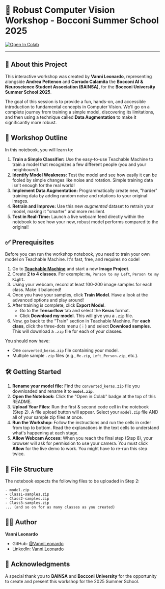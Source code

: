 # 🤖 Robust Computer Vision Workshop - Bocconi Summer School 2025

[![Open In Colab](https://colab.research.google.com/assets/colab-badge.svg)](https://colab.research.google.com/github/VanniLeonardoBocconi_SummerSchool_Workshop/blob/main/workshop.ipynb)

---

## 📖 About this Project

This interactive workshop was created by **Vanni Leonardo**, representing alongside **Andrea Pettenon** and **Corrado Calamita** the **Bocconi AI & Neuroscience Student Association (BAINSA)**, for the **Bocconi University Summer School 2025**.

The goal of this session is to provide a fun, hands-on, and accessible introduction to fundamental concepts in Computer Vision. We'll go on a complete journey from training a simple model, discovering its limitations, and then using a technique called **Data Augmentation** to make it significantly more robust.

## 🚀 Workshop Outline

In this notebook, you will learn to:
1.  **Train a Simple Classifier:** Use the easy-to-use Teachable Machine to train a model that recognizes a few different people (you and your neighbours!).
2.  **Identify Model Weakness:** Test the model and see how easily it can be fooled by simple changes like noise and rotation. Simple training data isn't enough for the real world!
3.  **Implement Data Augmentation:** Programmatically create new, "harder" training data by adding random noise and rotations to your original images.
4.  **Retrain and Improve:** Use this new *augmented* dataset to retrain your model, making it "smarter" and more resilient.
5.  **Test in Real-Time:** Launch a live webcam feed directly within the notebook to see how your new, robust model performs compared to the original!

## ✅ Prerequisites

Before you can run the workshop notebook, you need to train your own model on Teachable Machine. It's fast, free, and requires no code!

1.  Go to **[Teachable Machine](https://teachablemachine.withgoogle.com/)** and start a new **Image Project**.
2.  Create **2 to 4 classes**. For example: `Me`, `Person to my Left`, `Person to my Right`.
3.  Using your webcam, record at least 100-200 image samples for each class. Make it balanced!
4.  Once you have your samples, click **Train Model**. Have a look at the advanced options and play around!
5.  After training is complete, click **Export Model**.
    *   Go to the **Tensorflow** tab and select the **Keras** format.
    *   Click **Download my model**. This will give you a `.zip` file.
6.  Now, go back to the "Train" section in Teachable Machine. For **each class**, click the three-dots menu (⋮) and select **Download samples**. This will download a `.zip` file for each of your classes.

You should now have:
*   One `converted_keras.zip` file containing your model.
*   Multiple sample `.zip` files (e.g., `Me.zip`, `Left_Person.zip`, etc.).

## 🛠️ Getting Started

1.  **Rename your model file:** Find the `converted_keras.zip` file you downloaded and rename it to **`model.zip`**.
2.  **Open the Notebook:** Click the "Open in Colab" badge at the top of this README.
3.  **Upload Your Files:** Run the first & second code cell in the notebook (Step 2). A file upload button will appear. Select your `model.zip` file AND all of your sample zip files at once.
4.  **Run the Workshop:** Follow the instructions and run the cells in order from top to bottom. Read the explanations in the text cells to understand what's happening at each stage.
5.  **Allow Webcam Access:** When you reach the final step (Step 8), your browser will ask for permission to use your camera. You must click **Allow** for the live demo to work. You might have to re-run this step twice.

## 📁 File Structure

The notebook expects the following files to be uploaded in Step 2:
```
- model.zip
- Class1-samples.zip
- Class2-samples.zip
- Class3-samples.zip
... (and so on for as many classes as you created)
```

## 👨‍💻 Author

**Vanni Leonardo**
- GitHub: [@VanniLeonardo](https://github.com/VanniLeonardo)
- LinkedIn: [Vanni Leonardo](https://www.linkedin.com/in/leonardo-vanni/)


## 🙏 Acknowledgments

A special thank you to **BAINSA** and **Bocconi University** for the opportunity to create and present this workshop for the 2025 Summer School.
